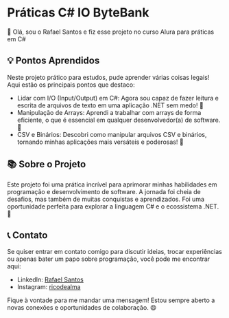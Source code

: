 # Práticas C# IO ByteBank

👋 Olá, sou o Rafael Santos e fiz esse projeto no curso Alura para práticas em C# 

## 💡 Pontos Aprendidos
Neste projeto prático para estudos, pude aprender várias coisas legais! Aqui estão os principais pontos que destaco:

- Lidar com I/O (Input/Output) em C#: Agora sou capaz de fazer leitura e escrita de arquivos de texto em uma aplicação .NET sem medo! 📂
- Manipulação de Arrays: Aprendi a trabalhar com arrays de forma eficiente, o que é essencial em qualquer desenvolvedor(a) de software. 🚀
- CSV e Binários: Descobri como manipular arquivos CSV e binários, tornando minhas aplicações mais versáteis e poderosas! 💽

## 📚 Sobre o Projeto
Este projeto foi uma prática incrível para aprimorar minhas habilidades em programação e desenvolvimento de software. A jornada foi cheia de desafios, mas também de muitas conquistas e aprendizados. Foi uma oportunidade perfeita para explorar a linguagem C# e o ecossistema .NET. 🎉

## 📞 Contato
Se quiser entrar em contato comigo para discutir ideias, trocar experiências ou apenas bater um papo sobre programação, você pode me encontrar aqui:

- LinkedIn: [Rafael Santos](https://www.linkedin.com/in/rafael-santos-399458213/)
- Instagram: [ricodealma](https://www.instagram.com/ricodealma/)

Fique à vontade para me mandar uma mensagem! Estou sempre aberto a novas conexões e oportunidades de colaboração. 😄
